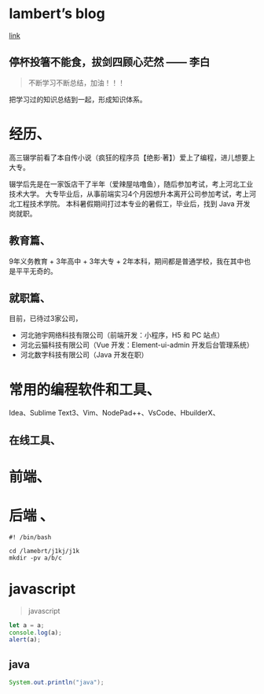 # lambert’s blog

[link](https://www.cnblogs.com/lambertlt/)

## 停杯投箸不能食，拔剑四顾心茫然 —— 李白

> 不断学习不断总结，加油！！！

把学习过的知识总结到一起，形成知识体系。

# 经历、

高三辍学前看了本自传小说（疯狂的程序员【绝影·著】）爱上了编程，进儿想要上大专。

辍学后先是在一家饭店干了半年（爱辣屋咕噜鱼），随后参加考试，考上河北工业技术大学。
大专毕业后，从事前端实习4个月因想升本离开公司参加考试，考上河北工程技术学院。
本科暑假期间打过本专业的暑假工，毕业后，找到 Java 开发岗就职。



## 教育篇、

9年义务教育 + 3年高中 + 3年大专 + 2年本科，期间都是普通学校，我在其中也是平平无奇的。

## 就职篇、

目前，已待过3家公司，

- 河北驰宇网络科技有限公司（前端开发：小程序，H5 和 PC 站点）
- 河北云猫科技有限公司（Vue 开发：Element-ui-admin 开发后台管理系统）
- 河北数字科技有限公司（Java 开发在职）

# 常用的编程软件和工具、

Idea、Sublime Text3、Vim、NodePad++、VsCode、HbuilderX、

## 在线工具、



# 前端、

# 后端 、

```shell
#! /bin/bash

cd /lamebrt/j1kj/j1k
mkdir -pv a/b/c

```

# javascript

> javascript

```javascript
let a = a;
console.log(a);
alert(a);

```

## java

```java
System.out.println("java");

```
